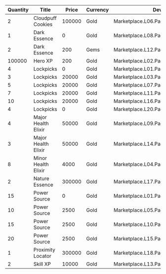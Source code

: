 | Quantity | Title | Price | Currency |  Dev Name |
| -------- | ----- | ----- | -------- |  -------- |
| 2 | Cloudpuff Cookies | 100000 | Gold | Marketplace.L06.Page03.Token.21 |
| 1 | Dark Essence | 0 | Gold | Marketplace.L08.Page03.Free.49 |
| 2 | Dark Essence | 200 | Gems | Marketplace.L12.Page03.Reagent.26 |
| 100000 | Hero XP | 200 | Gold | Marketplace.L02.Page03.XP.03 |
| 4 | Lockpicks | 0 | Gold | Marketplace.L01.Page03.Free.21 |
| 3 | Lockpicks | 20000 | Gold | Marketplace.L03.Page03.MapFragments.03 |
| 5 | Lockpicks | 20000 | Gold | Marketplace.L07.Page03.MapFragments.08 |
| 7 | Lockpicks | 20000 | Gold | Marketplace.L11.Page03.TreasureMap.03 |
| 10 | Lockpicks | 20000 | Gold | Marketplace.L16.Page03.TreasureMap.06 |
| 4 | Lockpicks | 0 | Gold | Marketplace.L20.Page03.Free.134 |
| 4 | Major Health Elixir | 50000 | Gold | Marketplace.L09.Page03.MajorElixir.09 |
| 3 | Major Health Elixir | 50000 | Gold | Marketplace.L14.Page03.ElixirAll.11 |
| 8 | Minor Health Elixir | 4000 | Gold | Marketplace.L04.Page03.MinorElixir.10 |
| 2 | Nature Essence | 300000 | Gold | Marketplace.L17.Page03.Shard.27 |
| 15 | Power Source | 0 | Gold | Marketplace.L01.Page3.VIP5.FreeBonus.73 |
| 10 | Power Source | 2500 | Gold | Marketplace.L05.Page03.PowerSource.03 |
| 15 | Power Source | 2500 | Gold | Marketplace.L10.Page03.PowerSource.06 |
| 20 | Power Source | 2500 | Gold | Marketplace.L15.Page03.PowerSource.09 |
| 1 | Proximity Locator | 300000 | Gold | Marketplace.L18.Page03.Hero.09 |
| 2 | Skill XP | 10000 | Gold | Marketplace.L13.Page03.MapsMisc.31 |
